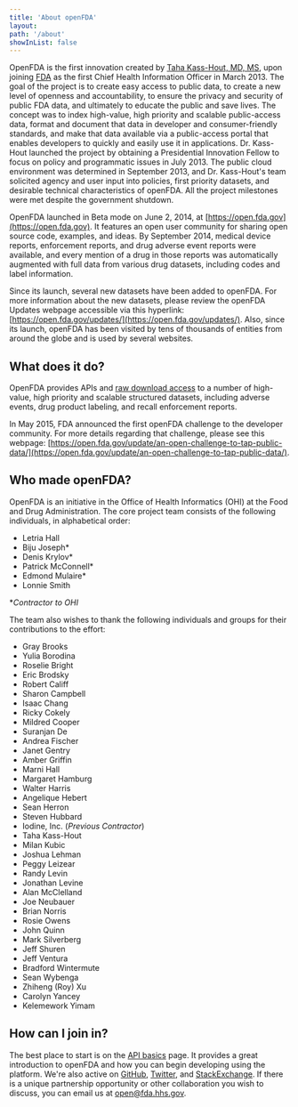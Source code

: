 ```yaml
---
title: 'About openFDA'
layout:
path: '/about'
showInList: false
---
```

OpenFDA is the first innovation created by [Taha Kass-Hout, MD, MS](http://www.fda.gov/AboutFDA/CentersOffices/ucm349836.htm), upon joining [FDA](http://www.fda.gov/) as the first Chief Health Information Officer in March 2013. The goal of the project is to create easy access to public data, to create a new level of openness and accountability, to ensure the privacy and security of public FDA data, and ultimately to educate the public and save lives. The concept was to index high-value, high priority and scalable public-access data, format and document that data in developer and consumer-friendly standards, and make that data available via a public-access portal that enables developers to quickly and easily use it in applications. Dr. Kass-Hout launched the project by obtaining a Presidential Innovation Fellow to focus on policy and programmatic issues in July 2013. The public cloud environment was determined in September 2013, and Dr. Kass-Hout's team solicited agency and user input into policies, first priority datasets, and desirable technical characteristics of openFDA. All the project milestones were met despite the government shutdown.

OpenFDA launched in Beta mode on June 2, 2014, at [https://open.fda.gov](https://open.fda.gov). It features an open user community for sharing open source code, examples, and ideas. By September 2014, medical device reports, enforcement reports, and drug adverse event reports were available, and every mention of a drug in those reports was automatically augmented with full data from various drug datasets, including codes and label information.

Since its launch, several new datasets have been added to openFDA.  For more information about the new datasets, please review the openFDA Updates webpage accessible via this hyperlink: [https://open.fda.gov/updates/](https://open.fda.gov/updates/). Also, since its launch, openFDA has been visited by tens of thousands of entities from around the globe and is used by several websites.

## What does it do?

OpenFDA provides APIs and [raw download access](https://open.fda.gov/update/openfda-now-allows-direct-downloads-of-data/) to a number of high-value, high priority and scalable structured datasets, including adverse events, drug product labeling, and recall enforcement reports.

In May 2015, FDA announced the first openFDA challenge to the developer community.  For more details regarding that challenge, please see this webpage: [https://open.fda.gov/update/an-open-challenge-to-tap-public-data/](https://open.fda.gov/update/an-open-challenge-to-tap-public-data/).

## Who made openFDA?

OpenFDA is an initiative in the Office of Health Informatics (OHI) at the Food and Drug Administration. The core project team consists of the following individuals, in alphabetical order:

- Letria Hall
- Biju Joseph*
- Denis Krylov*
- Patrick McConnell*
- Edmond Mulaire*
- Lonnie Smith

*_Contractor to OHI_

The team also wishes to thank the following individuals and groups for their contributions to the effort:

- Gray Brooks
- Yulia Borodina
- Roselie Bright
- Eric Brodsky
- Robert Califf
- Sharon Campbell
- Isaac Chang
- Ricky Cokely
- Mildred Cooper
- Suranjan De
- Andrea Fischer
- Janet Gentry
- Amber Griffin
- Marni Hall
- Margaret Hamburg
- Walter Harris
- Angelique Hebert
- Sean Herron
- Steven Hubbard
- Iodine, Inc. (_Previous Contractor_)
- Taha Kass-Hout
- Milan Kubic
- Joshua Lehman
- Peggy Leizear
- Randy Levin
- Jonathan Levine
- Alan McClelland
- Joe Neubauer
- Brian Norris
- Rosie Owens
- John Quinn
- Mark Silverberg
- Jeff Shuren
- Jeff Ventura
- Bradford Wintermute
- Sean Wybenga
- Zhiheng (Roy) Xu
- Carolyn Yancey
- Kelemework Yimam

## How can I join in?

The best place to start is on the [API basics](/api/reference/) page. It provides a great introduction to openFDA and how you can begin developing using the platform. We're also active on [GitHub](https://github.com/fda), [Twitter](https://twitter.com/openFDA), and [StackExchange](http://stackexchange.com/search?q=openfda). If there is a unique partnership opportunity or other collaboration you wish to discuss, you can email us at [open@fda.hhs.gov](mailto:open@fda.hhs.gov).
